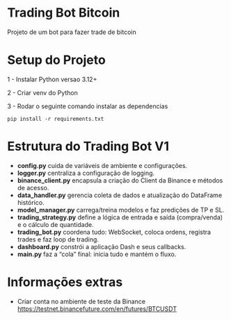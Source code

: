 # Trading Bot Bitcoin
Projeto de um bot para fazer trade de bitcoin

# Setup do Projeto

1 - Instalar Python versao 3.12+

2 - Criar venv do Python

3 - Rodar o seguinte comando instalar as dependencias

```shell
pip install -r requirements.txt
```


# Estrutura do Trading Bot V1

* **config.py** cuida de variáveis de ambiente e configurações.
* **logger.py** centraliza a configuração de logging.
* **binance_client.py** encapsula a criação do Client da Binance e métodos de acesso.
* **data_handler.py** gerencia coleta de dados e atualização do DataFrame histórico.
* **model_manager.py** carrega/treina modelos e faz predições de TP e SL.
* **trading_strategy.py** define a lógica de entrada e saída (compra/venda) e o cálculo de quantidade.
* **trading_bot.py** coordena tudo: WebSocket, coloca ordens, registra trades e faz loop de trading.
* **dashboard.py** constrói a aplicação Dash e seus callbacks.
* **main.py** faz a “cola” final: inicia tudo e mantém o fluxo.


# Informações extras

* Criar conta no ambiente de teste da Binance
https://testnet.binancefuture.com/en/futures/BTCUSDT
